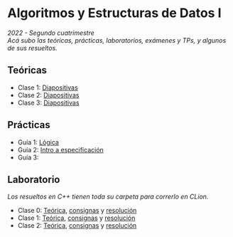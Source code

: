# Algoritmos y Estructuras de Datos I
*2022 - Segundo cuatrimestre  
Acá subo las teóricas, prácticas, laboratorios, exámenes y TPs, y algunos de sus resueltos.*

## Teóricas
- Clase 1: [Diapositivas](https://github.com/matuneville/uba-algo1/blob/main/Te%C3%B3ricas/teo01.pdf)
- Clase 2: [Diapositivas](https://github.com/matuneville/uba-algo1/blob/main/Te%C3%B3ricas/teo02.pdf)
- Clase 3: [Diapositivas](https://github.com/matuneville/uba-algo1/blob/main/Te%C3%B3ricas/teo03.pdf)

## Prácticas
- Guía 1: [Lógica](https://github.com/matuneville/uba-algo1/blob/main/Practicas/gu%C3%ADa1.pdf)
- Guía 2: [Intro a especificación](https://github.com/matuneville/uba-algo1/blob/main/Practicas/gu%C3%ADa2.pdf)
- Guía 3: []()

## Laboratorio
*Los resueltos en C++ tienen toda su carpeta para correrlo en CLion.*
- Clase 0: [Teórica](https://github.com/matuneville/uba-algo1/tree/main/Labo/Te%C3%B3ricas%20de%20Labo/Clase0), [consignas](https://github.com/matuneville/uba-algo1/blob/main/Labo/Consignas/guia.pdf) y [resolución](https://github.com/matuneville/uba-algo1/blob/main/Labo/Resueltos/Clase0/tallerLatex_tex.pdf)
- Clase 1: [Teórica](https://github.com/matuneville/uba-algo1/tree/main/Labo/Te%C3%B3ricas%20de%20Labo/Clase1), [consignas](https://github.com/matuneville/uba-algo1/blob/main/Labo/Consignas/labo01-ej.pdf) y [resolución](https://github.com/matuneville/uba-algo1/tree/main/Labo/Resueltos/Clase1)
- Clase 2: [Teórica](), [consignas]() y [resolución]()
